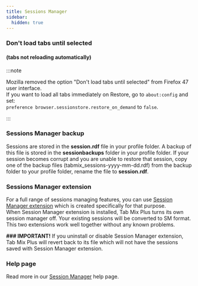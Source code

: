 ```yaml
---
title: Sessions Manager
sidebar:
  hidden: true
---
```


### Don't load tabs until selected

#### (tabs not reloading automatically)

:::note

Mozilla removed the option "Don't load tabs until selected" from Firefox 47 user interface.<br /> If
you want to load all tabs immediately on Restore, go to `about:config` and set:<br />
`preference browser.sessionstore.restore_on_demand` to `false`.

:::

### Sessions Manager backup

Sessions are stored in the **session.rdf** file in your profile folder. A backup of this file is
stored in the **sessionbackups** folder in your profile folder. If your session becomes corrupt and
you are unable to restore that session, copy one of the backup files
(tabmix_sessions-yyyy-mm-dd.rdf) from the backup folder to your profile folder, rename the file to
<b>session.rdf</b>.

### Sessions Manager extension

For a full range of sessions managing features, you can use
[Session Manager extension](https://addons.mozilla.org/en-US/firefox/addon/session-manager/) which
is created specifically for that purpose.<br /> When Session Manager extension is installed, Tab Mix
Plus turns its own session manager off. Your existing sessions will be converted to SM format. This
two extensions work well together without any known problems.<br />

**### IMPORTANT!** If you uninstall or disable Session Manager extension, Tab Mix Plus will revert
back to its file which will not have the sessions saved with Session Manager extension.

### Help page

Read more in our [Session Manager](../../help/session-startexit) help page.
